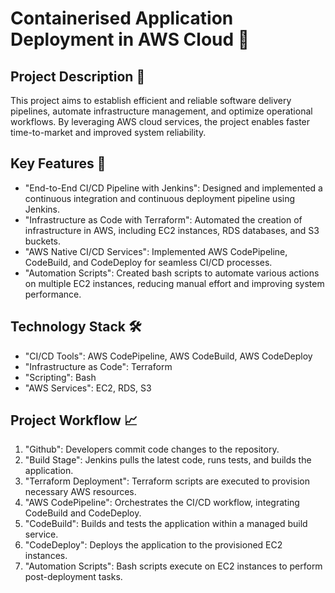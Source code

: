 # Containerised Application Deployment in AWS Cloud 🚀

## Project Description 📄
This project aims to establish efficient and reliable software delivery pipelines, automate infrastructure management, and optimize operational workflows. By leveraging AWS cloud services, the project enables faster time-to-market and improved system reliability.

## Key Features 🌟
- "End-to-End CI/CD Pipeline with Jenkins": Designed and implemented a continuous integration and continuous deployment pipeline using Jenkins.
- "Infrastructure as Code with Terraform": Automated the creation of infrastructure in AWS, including EC2 instances, RDS databases, and S3 buckets.
- "AWS Native CI/CD Services": Implemented AWS CodePipeline, CodeBuild, and CodeDeploy for seamless CI/CD processes.
- "Automation Scripts": Created bash scripts to automate various actions on multiple EC2 instances, reducing manual effort and improving system performance.

## Technology Stack 🛠️
- "CI/CD Tools": AWS CodePipeline, AWS CodeBuild, AWS CodeDeploy
- "Infrastructure as Code": Terraform
- "Scripting": Bash
- "AWS Services": EC2, RDS, S3

## Project Workflow 📈
1. "Github": Developers commit code changes to the repository.
2. "Build Stage": Jenkins pulls the latest code, runs tests, and builds the application.
3. "Terraform Deployment": Terraform scripts are executed to provision necessary AWS resources.
4. "AWS CodePipeline": Orchestrates the CI/CD workflow, integrating CodeBuild and CodeDeploy.
5. "CodeBuild": Builds and tests the application within a managed build service.
6. "CodeDeploy": Deploys the application to the provisioned EC2 instances.
7. "Automation Scripts": Bash scripts execute on EC2 instances to perform post-deployment tasks.


